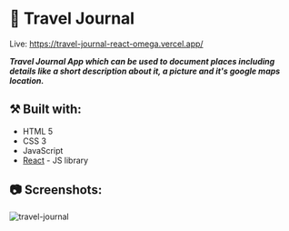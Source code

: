 # 🧳 Travel Journal
Live: https://travel-journal-react-omega.vercel.app/

***Travel Journal App which can be used to document places including details like a short description about it, a picture and it's google maps location.***

## ⚒️ Built with:
- HTML 5
- CSS 3
- JavaScript
- [React](https://reactjs.org/) - JS library

## 📷 Screenshots:

![travel-journal](https://github.com/user-attachments/assets/e7c20a1f-036a-4536-b224-443757b993b8)



